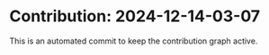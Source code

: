 # Contribution: 2024-12-14-03-07
This is an automated commit to keep the contribution graph active.
